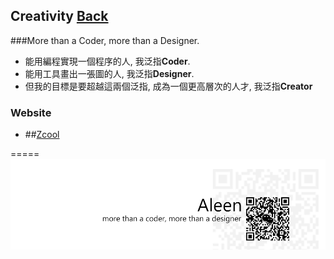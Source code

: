 ## Creativity	[Back](./../Readme.md)
###More than a Coder, more than a Designer.
- 能用編程實現一個程序的人, 我泛指**Coder**.
- 能用工具畫出一張圖的人, 我泛指**Designer**.
- 但我的目標是要超越這兩個泛指, 成為一個更高層次的人才, 我泛指**Creator**

### Website

* ##[Zcool](http://www.zcool.com.cn/)

=====
<a href="http://aleen42.github.io/" target="_blank" ><img src="./../pic/tail.gif"></a>
